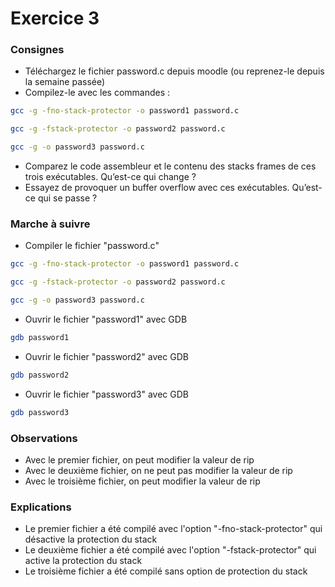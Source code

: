 # Exercice 3

### Consignes
- Téléchargez le fichier password.c depuis moodle (ou reprenez-le depuis la semaine passée)
- Compilez-le avec les commandes :
```bash
gcc -g -fno-stack-protector -o password1 password.c
```
```bash	
gcc -g -fstack-protector -o password2 password.c
```
```bash	
gcc -g -o password3 password.c
```
- Comparez le code assembleur et le contenu des stacks frames de ces trois exécutables. Qu’est-ce qui change ?
- Essayez de provoquer un buffer overflow avec ces exécutables. Qu’est-ce qui se passe ?

### Marche à suivre

- Compiler le fichier "password.c"
```bash
gcc -g -fno-stack-protector -o password1 password.c
```
```bash
gcc -g -fstack-protector -o password2 password.c
```
```bash
gcc -g -o password3 password.c
```
- Ouvrir le fichier "password1" avec GDB
```bash
gdb password1
```
- Ouvrir le fichier "password2" avec GDB
```bash
gdb password2
```
- Ouvrir le fichier "password3" avec GDB
```bash
gdb password3
```

### Observations
- Avec le premier fichier, on peut modifier la valeur de rip
- Avec le deuxième fichier, on ne peut pas modifier la valeur de rip
- Avec le troisième fichier, on peut modifier la valeur de rip

### Explications
- Le premier fichier a été compilé avec l'option "-fno-stack-protector" qui désactive la protection du stack
- Le deuxième fichier a été compilé avec l'option "-fstack-protector" qui active la protection du stack
- Le troisième fichier a été compilé sans option de protection du stack